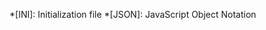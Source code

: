 
*[INI]: Initialization file
*[JSON]: JavaScript Object Notation

[0.1.0]: https://github.com/Halatnikov/linum-framework/blob/master/CHANGELOG.md#release-010-2021-08-21
[0.2.0]: https://github.com/Halatnikov/linum-framework/blob/master/CHANGELOG.md#020-starts-

[index]: ../index.md
[markdown]: ../special/markdown.md
[tags]: ../special/tags.md
